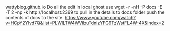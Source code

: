 wattyblog.github.io
Do all the edit in local ghost
use wget -r -nH -P docs -E -T 2 -np -k http://localhost:2369 to pull in the details to docs folder
push the contents of docs to the site.
https://www.youtube.com/watch?v=HCpY2YIvd7Q&list=PLWlLTW4WVibuTdnizYFG9TzWstFL4W-4X&index=2
